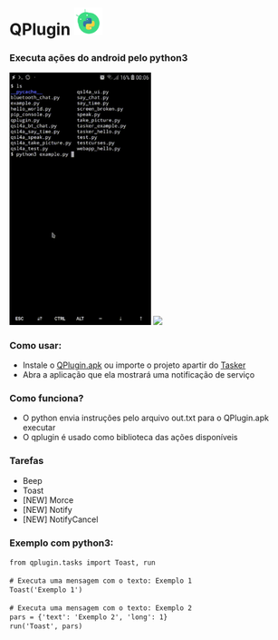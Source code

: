 # QPlugin <img width=50 src="/src/icon.png"/>
### Executa ações do android pelo python3

<img width=250 src="/src/termux.gif"/> <img width=250 src="/src/qpython.gif"/>


### Como usar:

* Instale o [QPlugin.apk](/app/QPlugin.apk) ou importe o projeto apartir do [Tasker](https://taskernet.com/shares/?user=AS35m8nXHtAHUb3g429CktIgI9aKlA1%2FEglWKHxy0IyPwx0q7aeQMBH2ekF4AG%2F7FRqn58T5R5q3qrGmIPwa&id=Project%3AQPlugin)
* Abra a aplicação que ela mostrará uma notificação de serviço


### Como funciona?

* O python envia instruções pelo arquivo out.txt para o QPlugin.apk executar
* O qplugin é usado como biblioteca das ações disponíveis


### Tarefas

* Beep
* Toast
* [NEW] Morce
* [NEW] Notify
* [NEW] NotifyCancel


### Exemplo com python3:

    from qplugin.tasks import Toast, run
  
    # Executa uma mensagem com o texto: Exemplo 1
    Toast('Exemplo 1')
  
    # Executa uma mensagem com o texto: Exemplo 2
    pars = {'text': 'Exemplo 2', 'long': 1}
    run('Toast', pars)


